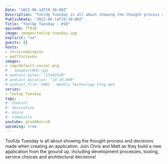 ```yaml
---
Date: "2022-06-14T19:30:00Z"
Description: "ToolUp Tuesday is all about showing the thought process and decisions made when creating an application. Join Chris and Matt as they build a new application from the ground up, including development processes, tooling, service choices and architectural decisions!"
PublishDate: "2022-06-14T19:30:00Z"
Title: "ToolUp Tuesday - #10"
episode: TT010
image: images/toolup-tuesday.jpg
explicit: "no"
guests: []
hosts:
- chrisreddington
- mattfortunka
images:
- img/default-social.png
# - images/v002.jpg
# podcast_bytes: "15103520"
# podcast_duration: "14:19.000"
# podcast_file: V002 - Weekly Technology Vlog.mp3
series:
- Toolup Tuesday
tags:
#- Podcast
#- Sessionize
#- Azure
#- Community
youtube: gfa44NzLrs0
upcoming: true
---
```

ToolUp Tuesday is all about showing the thought process and decisions made when creating an application. Join Chris and Matt as they build a new application from the ground up, including development processes, tooling, service choices and architectural decisions!
